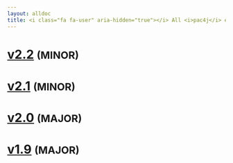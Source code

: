 ```yaml
---
layout: alldoc
title: <i class="fa fa-user" aria-hidden="true"></i> All <i>pac4j</i> engine/core documentations&#58;
---
```


<div class="text-center">

<h1 id="v2.2"><a href="index.html">v2.2</a> <small>(MINOR)</small></h1>

<h1 id="v2.1"><a href="http://www.pac4j.org/2.1.x/docs/index.html">v2.1</a> <small>(MINOR)</small></h1>

<h1 id="v2.0"><a href="http://www.pac4j.org/2.0.x/docs/index.html">v2.0</a> <small>(MAJOR)</small></h1>

<h1 id="v1.9"><a href="http://www.pac4j.org/1.9.x/docs/index.html">v1.9</a> <small>(MAJOR)</small></h1>

</div>
